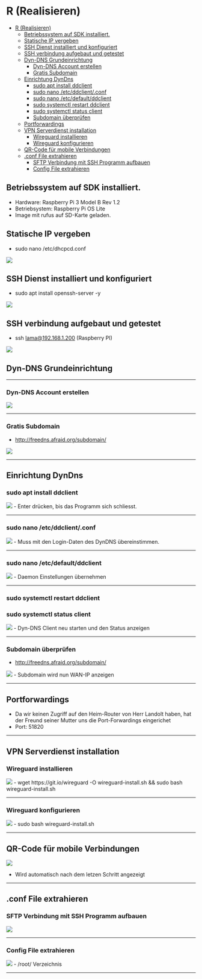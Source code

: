 # R (Realisieren)

- [R (Realisieren)](#r-realisieren)
  - [Betriebssystem auf SDK installiert.](#betriebssystem-auf-sdk-installiert)
  - [Statische IP vergeben](#statische-ip-vergeben)
  - [SSH Dienst installiert und konfiguriert](#ssh-dienst-installiert-und-konfiguriert)
  - [SSH verbindung aufgebaut und getestet](#ssh-verbindung-aufgebaut-und-getestet)
  - [Dyn-DNS Grundeinrichtung](#dyn-dns-grundeinrichtung)
    - [Dyn-DNS Account erstellen](#dyn-dns-account-erstellen)
    - [Gratis Subdomain](#gratis-subdomain)
  - [Einrichtung DynDns](#einrichtung-dyndns)
    - [sudo apt install ddclient](#sudo-apt-install-ddclient)
    - [sudo nano /etc/ddclient/.conf](#sudo-nano-etcddclientconf)
    - [sudo nano /etc/default/ddclient](#sudo-nano-etcdefaultddclient)
    - [sudo systemctl restart ddclient](#sudo-systemctl-restart-ddclient)
    - [sudo systemctl status client](#sudo-systemctl-status-client)
    - [Subdomain überprüfen](#subdomain-überprüfen)
  - [Portforwardings](#portforwardings)
  - [VPN Serverdienst installation](#vpn-serverdienst-installation)
    - [Wireguard installieren](#wireguard-installieren)
    - [Wireguard konfigurieren](#wireguard-konfigurieren)
  - [QR-Code für mobile Verbindungen](#qr-code-für-mobile-verbindungen)
  - [.conf File extrahieren](#conf-file-extrahieren)
    - [SFTP Verbindung mit SSH Programm aufbauen](#sftp-verbindung-mit-ssh-programm-aufbauen)
    - [Config File extrahieren](#config-file-extrahieren)



## Betriebssystem auf SDK installiert.
- Hardware: Raspberry Pi 3 Model B Rev 1.2
- Betriebsystem: Raspberry Pi OS Lite
- Image mit rufus auf SD-Karte geladen.

## Statische IP vergeben
 - sudo nano /etc/dhcpcd.conf
<img src="./Dokumente/staticip.png">


## SSH Dienst installiert und konfiguriert
 - sudo apt install openssh-server -y
<img src="./Dokumente/sshstatus.png">


## SSH verbindung aufgebaut und getestet
 - ssh lama@192.168.1.200 (Raspberry PI)
<img src="./Dokumente/sshconnection.png"> 


## Dyn-DNS Grundeinrichtung

----

### Dyn-DNS Account erstellen
<img src="./Dokumente/freedns.png">

----

### Gratis Subdomain
- http://freedns.afraid.org/subdomain/
<img src="./Dokumente/subdomain.png">

----


## Einrichtung DynDns
### sudo apt install ddclient
<img src="./Dokumente/package.png">
 - Enter drücken, bis das Programm sich schliesst.

----

### sudo nano /etc/ddclient/.conf
<img src="./Dokumente/ddclient.png">
 - Muss mit den Login-Daten des DynDNS übereinstimmen.

----

### sudo nano /etc/default/ddclient
<img src="./Dokumente/daemon.png">
 - Daemon Einstellungen übernehmen

----

### sudo systemctl restart ddclient
### sudo systemctl status client
<img src="./Dokumente/restart.png">
 - Dyn-DNS Client neu starten und den Status anzeigen

----

### Subdomain überprüfen
 - http://freedns.afraid.org/subdomain/


<img src="./Dokumente/wanip.png">
 - Subdomain wird nun WAN-IP anzeigen
  
----

## Portforwardings
 - Da wir keinen Zugriff auf den Heim-Router von Herr Landolt haben, hat der Freund seiner Mutter uns die Port-Forwardings eingerichet
 - Port: 51820
  
  ----

## VPN Serverdienst installation
### Wireguard installieren
<img src="./Dokumente/wireguard1.png">
 - wget https://git.io/wireguard -O wireguard-install.sh && sudo bash wireguard-install.sh

 ----

### Wireguard konfigurieren
<img src="./Dokumente/wireguard2.png">
 - sudo bash wireguard-install.sh

----

## QR-Code für mobile Verbindungen
<img src="./Dokumente/qrcode.jpg">

 - Wird automatisch nach dem letzen Schritt angezeigt
  

----

## .conf File extrahieren
### SFTP Verbindung mit SSH Programm aufbauen
<img src="./Dokumente/sftp.png">



----

### Config File extrahieren
<img src="./Dokumente/sftp2.png">
 - /root/ Verzeichnis


----

